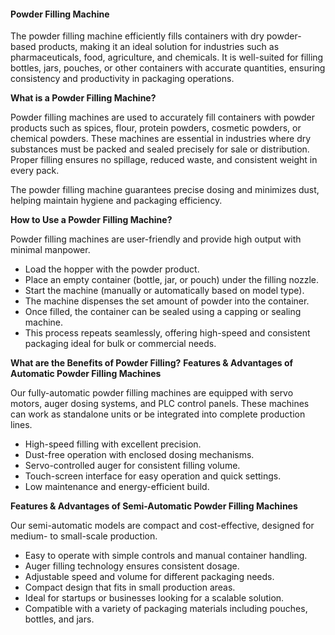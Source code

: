 #### **Powder Filling Machine**

The powder filling machine efficiently fills containers with dry powder-based products, making it an ideal solution for industries such as pharmaceuticals, food, agriculture, and chemicals.
It is well-suited for filling bottles, jars, pouches, or other containers with accurate quantities, ensuring consistency and productivity in packaging operations.

**What is a Powder Filling Machine?**

Powder filling machines are used to accurately fill containers with powder products such as spices, flour, protein powders, cosmetic powders, or chemical powders.
These machines are essential in industries where dry substances must be packed and sealed precisely for sale or distribution.
Proper filling ensures no spillage, reduced waste, and consistent weight in every pack.

The powder filling machine guarantees precise dosing and minimizes dust, helping maintain hygiene and packaging efficiency.

**How to Use a Powder Filling Machine?**

Powder filling machines are user-friendly and provide high output with minimal manpower.

- Load the hopper with the powder product.
- Place an empty container (bottle, jar, or pouch) under the filling nozzle.
- Start the machine (manually or automatically based on model type).
- The machine dispenses the set amount of powder into the container.
- Once filled, the container can be sealed using a capping or sealing machine.
- This process repeats seamlessly, offering high-speed and consistent packaging ideal for bulk or commercial needs.

**What are the Benefits of Powder Filling?**
**Features & Advantages of Automatic Powder Filling Machines**

Our fully-automatic powder filling machines are equipped with servo motors, auger dosing systems, and PLC control panels.
These machines can work as standalone units or be integrated into complete production lines.

- High-speed filling with excellent precision.
- Dust-free operation with enclosed dosing mechanisms.
- Servo-controlled auger for consistent filling volume.
- Touch-screen interface for easy operation and quick settings.
- Low maintenance and energy-efficient build.


**Features & Advantages of Semi-Automatic Powder Filling Machines**

Our semi-automatic models are compact and cost-effective, designed for medium- to small-scale production.

- Easy to operate with simple controls and manual container handling.
- Auger filling technology ensures consistent dosage.
- Adjustable speed and volume for different packaging needs.
- Compact design that fits in small production areas.
- Ideal for startups or businesses looking for a scalable solution.
- Compatible with a variety of packaging materials including pouches, bottles, and jars.

